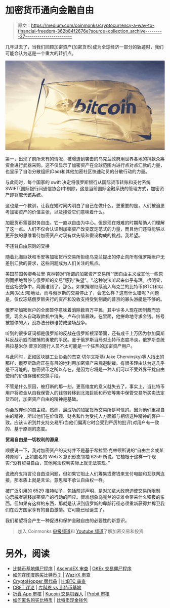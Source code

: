 # 加密货币通向金融自由

> 原文：<https://medium.com/coinmonks/cryptocurrency-a-way-to-financial-freedom-362b84f2676e?source=collection_archive---------37----------------------->

几年过去了，当我们回顾加密资产(加密货币)成为全球经济一部分的轨迹时，我们可能会认为这是一个重大的转折点。

![](img/e20d23cb6f6b17d0415d711d5618c16c.png)

第一，出现了前所未有的情况，被曝遭到袭击的乌克兰政府用世界各地的捐款众筹资金进行武器采购。这不仅显示了加密资产在全球范围内进行点对点汇款的力量，也显示了自治分散组织(Dao)和其他加密社区快速动员的分散行动的力量。

与此同时，每个国家的 swift 决定将俄罗斯银行从国际货币转账和支付系统 SWIFT(国际银行间通信协会)中剔除，这是当前国际金融系统的管理方式，加密资产即将取代该系统。

这也是一个教训，让我在短时间内明白了自己在做什么。更重要的是，人们被迫思考加密资产的价值主张，以及接受它们意味着什么。

加密货币需要财务自由。它一直以自由为中心。但是现在艰难的时期帮助人们理解了这一点。人们不仅会认识到加密资产改变既定范式的力量，而且他们还将能够以更开放的思维看待加密资产对现有优先级和假设构成的挑战。我希望。

不违背自由原则的交换

随着北海巨妖和币安等加密货币交易所拒绝乌克兰提出的停止向所有俄罗斯账户无差别汇款的要求，这些问题成为人们关注的焦点。

美国前国务卿希拉里·克林顿对“所谓的加密资产交易所”“因自由主义或其他一些原则而拒绝暂停与俄罗斯的交易”感到“失望”。".这种说法听起来似乎有理。很明显，在这场战争中，两国谁错了。那么，如果捐赠继续流入乌克兰的比特币(BTC)和以太网(以太网)地址，而与俄罗斯的交易停止了，会怎么样？这有什么错呢？问题是，仅仅冻结俄罗斯央行的资产和没收支持受到制裁的普京的寡头游艇是不够的。

俄罗斯加密账户的全面暂停意味着消除数百万平民，其中许多人现在因制裁而恐慌，现金从自动取款机中消失，卢布价值暴跌。在里面，他拼命地寻求金钱。帐号被暂停的人，没办法分辨谁赞成这场战争。

听到的很多证词都是俄罗斯的反战在俄罗斯根深蒂固，还有成千上万因为参加莫斯科反战示威而被捕的勇敢的平民。鉴于俄罗斯当局对比特币态度冷淡，俄罗斯总统弗拉基米尔·普京的随行人员不太可能是一个狂热的加密资产用户。

与此同时，正如区块链工业协会的杰克·切尔文斯基(Jake Chervinsky)等人指出的那样，俄罗斯政府正在有目的地利用加密资产来规避制裁。有很多理由认为这几乎是不可能的。加密货币之所以存在，是因为它将是一种人们可以不受外界干扰自由使用的价值存储和交换手段。

不管是什么原因，被打断的那一刻，更高维度的意义就失去了。事实上，当比特币用户将资金从自我保管人的钱包转移到北海巨妖和币安等集中保管交易所买卖法定货币时，加密资产自由的精神是基础。

你会放弃你的自主权。然而，最成功的加密货币交易所是可信的。因为他们重视自由的精神，所以他们在价值观、财务和作为受托人方面都与相信这种精神的客户一致。应该认识到并支持交易所(当他们偏离它时会受到严厉的批评)对用户有一致的、基于原则的态度。

**贸易自由是一切权利的源泉**

顺便说一下，我对加密资产的支持并不是基于希拉里·克林顿所说的“自由主义或某种原则”。正如匿名的 Web 3 意识形态领袖 6259 所说，它植根于这样一个现实:“没有贸易自由，其他宪法权利实际上就无法实现。”

说政府支持言论自由没问题，但如果它阻止人们筹集或寄钱来支付电脑和互联网连接，那本质上就是言论。意思和不承认自由权一样。

被广泛引用的 6529 推特帖子，包括前述声明，是对加拿大政府迫使交易所限制向示威者转移加密资产的行动的回应。很难想象乌克兰的灾难会带来什么积极的东西。但如果有这样的东西，那就是认识到俄罗斯的卑鄙行径必须重新获得并捍卫我们在西方国家享有的自由激情。它可能已经诞生了。

我们希望将会产生一种促进和保护金融自由的必要性的新意识。

> 加入 Coinmonks [电报频道](https://t.me/coincodecap)和 [Youtube 频道](https://www.youtube.com/c/coinmonks/videos)了解加密交易和投资

# 另外，阅读

*   [比特币基地僵尸程序](/coinmonks/coinbase-bots-ac6359e897f3) | [AscendEX 审查](/coinmonks/ascendex-review-53e829cf75fa) | [OKEx 交易僵尸程序](/coinmonks/okex-trading-bots-234920f61e60)
*   [如何在印度购买比特币？](/coinmonks/buy-bitcoin-in-india-feb50ddfef94) | [WazirX 审查](/coinmonks/wazirx-review-5c811b074f5b)
*   [CryptoHopper 替代品](/coinmonks/cryptohopper-alternatives-d67287b16d27) | [HitBTC 审查](/coinmonks/hitbtc-review-c5143c5d53c2)
*   [CBET 评论](https://coincodecap.com/cbet-casino-review) | [库科恩 vs 比特币基地](https://coincodecap.com/kucoin-vs-coinbase)
*   [折叠 App 审核](https://coincodecap.com/fold-app-review) | [Kucoin 交易机器人](/coinmonks/kucoin-trading-bot-automate-your-trades-8cf0ca2138e0) | [Probit 审核](https://coincodecap.com/probit-review)
*   [如何匿名购买比特币](https://coincodecap.com/buy-bitcoin-anonymously) | [比特币现金钱包](https://coincodecap.com/bitcoin-cash-wallets)